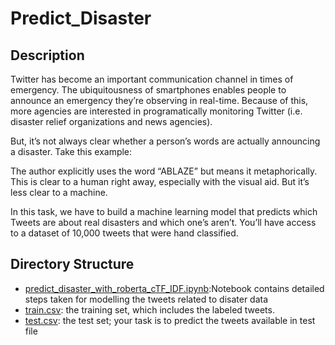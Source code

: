 # Predict_Disaster
## Description

Twitter has become an important communication channel in times of emergency.
The ubiquitousness of smartphones enables people to announce an emergency they’re observing in real-time. Because of this, more agencies are interested in programatically monitoring Twitter (i.e. disaster relief organizations and news agencies).

But, it’s not always clear whether a person’s words are actually announcing a disaster. Take this example:

The author explicitly uses the word “ABLAZE” but means it metaphorically. This is clear to a human right away, especially with the visual aid. But it’s less clear to a machine.

In this task, we have to build a machine learning model that predicts which Tweets are about real disasters and which one’s aren’t. You’ll have access to a dataset of 10,000 tweets that were hand classified.


## Directory Structure
- [predict_disaster_with_roberta_cTF_IDF.ipynb](./predict_disaster_with_roberta_cTF_IDF.ipynb):Notebook contains detailed steps taken for modelling the tweets related to disater data
- [train.csv](./train.csv): the training set, which includes the labeled tweets.
- [test.csv](./test.csv): the test set; your task is to predict the tweets available in test file
